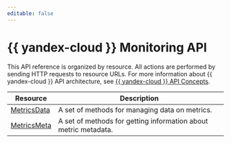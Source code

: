 ```yaml
---
editable: false
---
```


# {{ yandex-cloud }} Monitoring API
This API reference is organized by resource. All actions are performed by sending HTTP requests to resource URLs. For more information about {{ yandex-cloud }} API architecture, see [{{ yandex-cloud }} API Concepts](../../api-design-guide/index.yaml).

| Resource | Description |
--- | ---
| [MetricsData](MetricsData/index.md) | A set of methods for managing data on metrics. |
| [MetricsMeta](MetricsMeta/index.md) | A set of methods for getting information about metric metadata. |